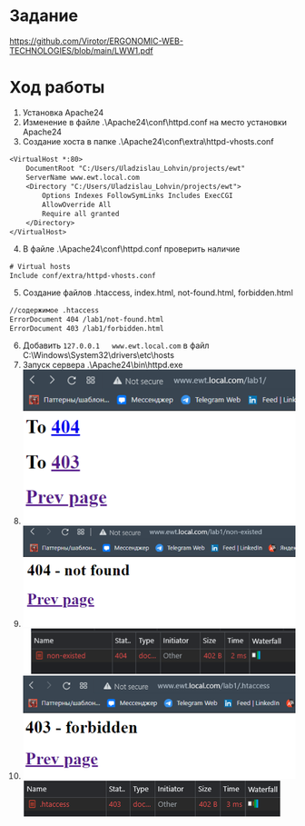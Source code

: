 Задание
=
https://github.com/Virotor/ERGONOMIC-WEB-TECHNOLOGIES/blob/main/LWW1.pdf

Ход работы
=
1. Установка Apache24
2. Изменение в файле .\Apache24\conf\httpd.conf на место установки Apache24
3. Создание хоста в папке .\Apache24\conf\extra\httpd-vhosts.conf
```angular2html
<VirtualHost *:80>
	DocumentRoot "C:/Users/Uladzislau_Lohvin/projects/ewt"
	ServerName www.ewt.local.com
	<Directory "C:/Users/Uladzislau_Lohvin/projects/ewt">
		Options Indexes FollowSymLinks Includes ExecCGI
		AllowOverride All
		Require all granted
	</Directory>
</VirtualHost>

```
4. В файле .\Apache24\conf\httpd.conf проверить наличие
```angular2html
# Virtual hosts
Include conf/extra/httpd-vhosts.conf
```
5. Создание файлов .htaccess, index.html, not-found.html, forbidden.html
```angular2html
//содержимое .htaccess
ErrorDocument 404 /lab1/not-found.html
ErrorDocument 403 /lab1/forbidden.html
```
6. Добавить ```127.0.0.1   www.ewt.local.com``` в файл C:\Windows\System32\drivers\etc\hosts
7. Запуск сервера .\Apache24\bin\httpd.exe
8. ![img.png](img/lab1/index-html-page.png)
9. ![img_2.png](img/lab1/follow-non-existed-link.png)![img_1.png](img/lab1/network-404.png)
10. ![img.png](img/lab1/follow-no-accessed-link.png)![img_1.png](img/lab1/network-403.png)
